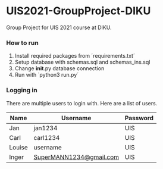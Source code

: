 # UIS2021-GroupProject-DIKU
Group Project for UIS 2021 course at DIKU.

### How to run
1. Install required packages from ´requirements.txt´
2. Setup database with schemas.sql and schemas_ins.sql
3. Change __init__.py database connection
2. Run with ´python3 run.py´

### Logging in
There are multiple users to login with. Here are a list of users.

Name | Username | Password
------------ | ------------- | ------------- 
Jan | jan1234 | UIS
Carl | carl1234 | UIS
Louise | username | UIS
Inger | SuperMANN1234@gmail.com | UIS

